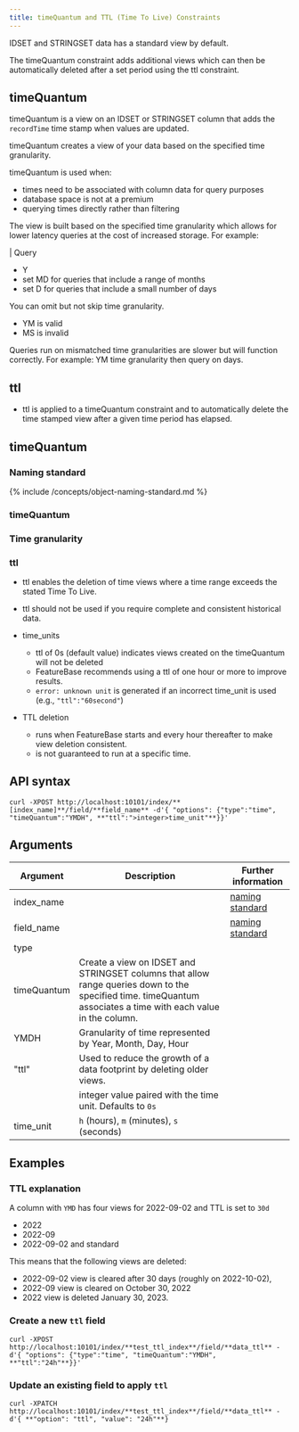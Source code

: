 ```yaml
---
title: timeQuantum and TTL (Time To Live) Constraints
---
```


IDSET and STRINGSET data has a standard view by default.

The timeQuantum constraint adds additional views which can then be automatically deleted after a set period using the ttl constraint.

## timeQuantum

timeQuantum is a view on an IDSET or STRINGSET column that adds the `recordTime` time stamp when values are updated.


timeQuantum creates a view of your data based on the specified time granularity.

timeQuantum is used when:
* times need to be associated with column data for query purposes
* database space is not at a premium
* querying times directly rather than filtering

The view is built based on the specified time granularity which allows for lower latency queries at the cost of increased storage. For example:

| Query 
* Y
* set MD for queries that include a range of months
* set D for queries that include a small number of days

You can omit but not skip time granularity.
* YM is valid
* MS is invalid

Queries run on mismatched time granularities are slower but will function correctly. For example: YM time granularity then query on days.


## ttl

* ttl is applied to a timeQuantum constraint and to automatically delete the time stamped view after a given time period has elapsed.

## timeQuantum




### Naming standard

{% include /concepts/object-naming-standard.md %}

### timeQuantum


### Time granularity



### ttl

* ttl enables the deletion of time views where a time range exceeds the stated Time To Live.
* ttl should not be used if you require complete and consistent historical data.
* time_units
  * ttl of 0s (default value) indicates views created on the timeQuantum will not be deleted
  * FeatureBase recommends using a ttl of one hour or more to improve results.
  * `error: unknown unit` is generated if an incorrect time_unit is used (e.g., `"ttl":"60second"`)

* TTL deletion
  * runs when FeatureBase starts and every hour thereafter to make view deletion consistent.
  * is not guaranteed to run at a specific time.

## API syntax

```
curl -XPOST http://localhost:10101/index/**[index_name]**/field/**field_name** -d'{ "options": {"type":"time", "timeQuantum":"YMDH", **"ttl":">integer>time_unit"**}}'
```

## Arguments

| Argument | Description | Further information |
|---|---|---|
| index_name |  | [naming standard](#naming-standard) |
| field_name |  | [naming standard](#naming-standard) |
| type |  |  |
| timeQuantum | Create a view on IDSET and STRINGSET columns that allow range queries down to the specified time. timeQuantum associates a time with each value in the column. |  |
| YMDH | Granularity of time represented by Year, Month, Day, Hour |
| "ttl" | Used to reduce the growth of a data footprint by deleting older views. |  |
| <integer> | integer value paired with the time unit. Defaults to `0s` |  |
| time_unit | `h` (hours), `m` (minutes), `s` (seconds) |  |


## Examples

### TTL explanation

A column with `YMD` has four views for 2022-09-02 and TTL is set to `30d`
* 2022
* 2022-09
* 2022-09-02 and standard

This means that the following views are deleted:
* 2022-09-02 view is cleared after 30 days (roughly on 2022-10-02),
* 2022-09 view is cleared on October 30, 2022
* 2022 view is deleted January 30, 2023.

### Create a new `ttl` field

```
curl -XPOST http://localhost:10101/index/**test_ttl_index**/field/**data_ttl** -d'{ "options": {"type":"time", "timeQuantum":"YMDH", **"ttl":"24h"**}}'
```

### Update an existing field to apply `ttl`

```
curl -XPATCH http://localhost:10101/index/**test_ttl_index**/field/**data_ttl** -d'{ **"option": "ttl", "value": "24h"**}
```
